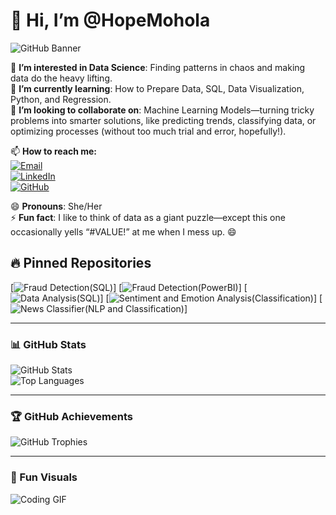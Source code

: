 # 👋 Hi, I’m @HopeMohola  

![GitHub Banner](https://github.com/HopeMohola/Data-Science-Portfolio/blob/main/DALL%C2%B7E%202025-02-03%2018.44.46%20-%20A%20stylish%20GitHub%20portfolio%20banner%20for%20a%20data%20scientist%20named%20Motshabi%20Mohola.%20The%20banner%20should%20have%20a%20girly%20aesthetic%20with%20pastel%20colors%20like%20soft%20pi.webp)  

👀 **I’m interested in Data Science**: Finding patterns in chaos and making data do the heavy lifting.  
🌱 **I’m currently learning**: How to Prepare Data, SQL, Data Visualization, Python, and Regression.  
💞️ **I’m looking to collaborate on**: Machine Learning Models—turning tricky problems into smarter solutions, like predicting trends, classifying data, or optimizing processes (without too much trial and error, hopefully!).  

📫 **How to reach me:**  
[![Email](https://img.shields.io/badge/Email-motshabimohola%40gmail.com-red)](mailto:motshabimohola@gmail.com)  
[![LinkedIn](https://img.shields.io/badge/LinkedIn-Motshabi%20Mohola-blue)](https://www.linkedin.com/in/motshabi-mohola/)  
[![GitHub](https://img.shields.io/badge/GitHub-%40HopeMohola-black)](https://github.com/HopeMohola)  

😄 **Pronouns**: She/Her  
⚡ **Fun fact**: I like to think of data as a giant puzzle—except this one occasionally yells “#VALUE!” at me when I mess up. 😄  

## 🔥 Pinned Repositories  

[![Fraud Detection(SQL)](https://github.com/HopeMohola/fraud-detection)]
[![Fraud Detection(PowerBI)](https://github.com/HopeMohola/Fraud-Detection-Visualization-PowerBI-/tree/main)]
[![Data Analysis(SQL)](https://github.com/HopeMohola/-Maji-Ndogo-Data-Analysis-and-Governance-SQL-)]
[![Sentiment and Emotion Analysis(Classification)](https://github.com/HopeMohola/Sentiment-Analysis)]
[![News Classifier(NLP and Classification)](https://github.com/HopeMohola/Group1_classification_project)]
 
---

### 📊 GitHub Stats  

![GitHub Stats](https://github-readme-stats.vercel.app/api?username=HopeMohola&show_icons=true&theme=radical)  
![Top Languages](https://github-readme-stats.vercel.app/api/top-langs/?username=HopeMohola&layout=compact&theme=radical)  

---

### 🏆 GitHub Achievements  
![GitHub Trophies](https://github-profile-trophy.vercel.app/?username=HopeMohola&theme=dracula)  

---

### 🚀 Fun Visuals  
![Coding GIF](https://media.giphy.com/media/YQitE4YNQNahy/giphy.gif)  

<!---
HopeMohola/HopeMohola is a ✨ special ✨ repository because its `README.md` (this file) appears on your GitHub profile.
You can click the Preview link to take a look at your changes.
--->
